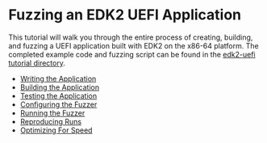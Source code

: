 # Fuzzing an EDK2 UEFI Application

This tutorial will walk you through the entire process of creating, building, and
fuzzing a UEFI application built with EDK2 on the x86-64 platform. The completed example
code and fuzzing script can be found in the [edk2-uefi tutorial
directory](https://github.com/intel/tsffs/tree/main/examples/tutorials/edk2-uefi).

- [Writing the Application](writing-the-application.md)
- [Building the Application](building-the-application.md)
- [Testing the Application](testing-the-application.md)
- [Configuring the Fuzzer](configuring-the-fuzzer.md)
- [Running the Fuzzer](running-the-fuzzer.md)
- [Reproducing Runs](reproducing-runs.md)
- [Optimizing For Speed](optimizing-for-speed.md)